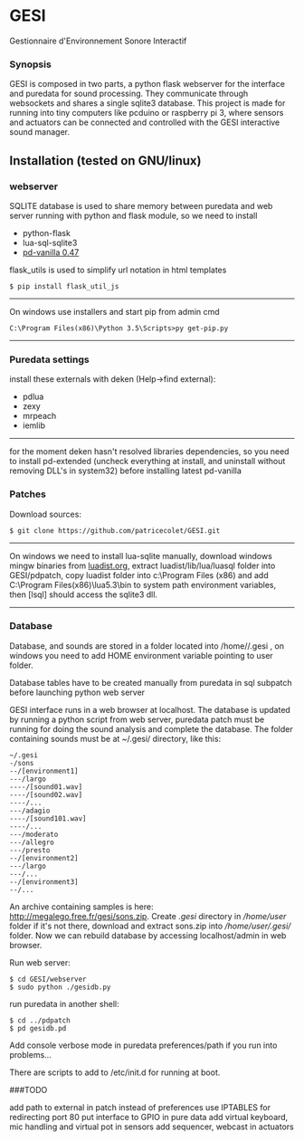 # GESI
Gestionnaire d'Environnement Sonore Interactif
### Synopsis

GESI is composed in two parts, a python flask webserver for the interface and puredata for sound processing.
They communicate through websockets and shares a single sqlite3 database.
This project is made for running into tiny computers like pcduino or raspberry pi 3, where sensors and actuators can be connected and controlled with the GESI interactive sound manager.

## Installation (tested on GNU/linux)
### webserver
SQLITE database is used to share memory between puredata and web server running with python and flask module, so we need to install
* python-flask 
* lua-sql-sqlite3
* [pd-vanilla 0.47](http://msp.ucsd.edu/software.html)
 
flask_utils is used to simplify url notation in html templates
```
$ pip install flask_util_js

```
----
On windows use installers and start pip from admin cmd

```
C:\Program Files(x86)\Python 3.5\Scripts>py get-pip.py

```

----

### Puredata settings
install these externals with deken (Help->find external):
* pdlua
* zexy
* mrpeach
* iemlib

----
for the moment deken hasn't resolved libraries dependencies, so you need to install pd-extended (uncheck everything at install, and uninstall without removing DLL's in system32) before installing latest pd-vanilla

### Patches
Download sources:
```
$ git clone https://github.com/patricecolet/GESI.git
```

----

On windows we need to install lua-sqlite manually, download windows mingw binaries from 
[luadist.org](luadist.org), extract luadist/lib/lua/luasql folder into GESI/pdpatch, copy luadist folder into c:\Program Files (x86) and add C:\Program Files(x86)\lua5.3\bin to system path environment variables, then [lsql] should access the sqlite3 dll.

----



### Database

Database, and sounds are stored in a folder located into /home/<user>/.gesi , on windows you need to add HOME environment variable pointing to user folder.

Database tables have to be created manually from puredata in sql subpatch before launching python web server

GESI interface runs in a web browser at localhost. The database is updated by running a python script from web server,
puredata patch must be running for doing the sound analysis and complete the database.
 The folder containing sounds must be at ~/.gesi/ directory, like this:
```
~/.gesi
-/sons
--/[environment1]
---/largo
----/[sound01.wav]
----/[sound02.wav]
----/...
---/adagio
----/[sound101.wav]
----/...
---/moderato
---/allegro
---/presto
--/[environment2]
---/largo
---/...
--/[environment3]
--/...
```
An archive containing samples is here: http://megalego.free.fr/gesi/sons.zip.
Create *.gesi* directory in */home/user* folder if it's not there, download and extract sons.zip into */home/user/.gesi/* folder.
Now we can rebuild database by accessing localhost/admin in web browser.


Run web server:
 ```
$ cd GESI/webserver
$ sudo python ./gesidb.py
```
run puredata in another shell:
```
$ cd ../pdpatch
$ pd gesidb.pd
```
Add console verbose mode in puredata preferences/path if you run into problems...

There are scripts to add to /etc/init.d for running at boot.

###TODO

add path to external in patch instead of preferences
use IPTABLES for redirecting port 80
put interface to GPIO in pure data
add virtual keyboard, mic handling and virtual pot in sensors
add sequencer, webcast in actuators





